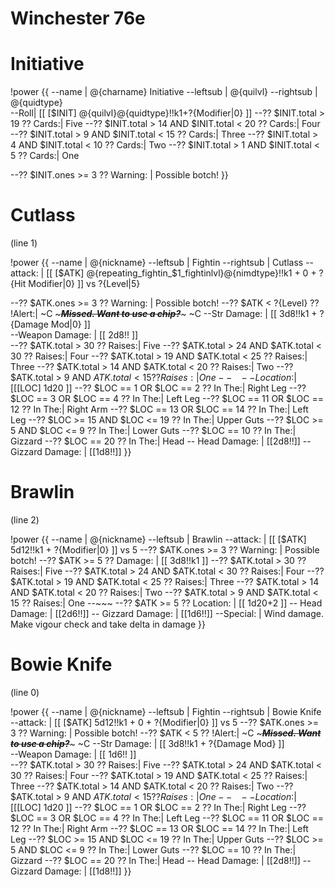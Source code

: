 # Winchester 76e



# Initiative

!power {{
 --name | @{charname} Initiative
--leftsub | @{quilvl} 
--rightsub | @{quidtype}	
--Roll| [[ [$INIT] @{quilvl}@{quidtype}!!k1+?{Modifier|0} ]]
--?? $INIT.total > 19 ?? Cards:| Five 
--?? $INIT.total > 14 AND $INIT.total < 20 ??  Cards:| Four 
--?? $INIT.total > 9 AND $INIT.total < 15 ??  Cards:| Three
--?? $INIT.total > 4 AND $INIT.total < 10 ??  Cards:| Two
--?? $INIT.total > 1 AND $INIT.total < 5 ??  Cards:| One

--?? $INIT.ones >= 3 ?? Warning: | Possible  botch!
}}

# Cutlass

(line 1)

!power {{
 --name | @{nickname}
 --leftsub | Fightin
 --rightsub | Cutlass
 --attack: | [[ [$ATK] @{repeating_fightin_$1_fightinlvl}@{nimdtype}!!k1 + 0 + ?{Hit Modifier|0} ]] vs ?{Level|5}

 --?? $ATK.ones >= 3 ?? Warning: |  Possible botch!
 --?? $ATK < ?{Level} ?? !Alert:| ~C ~~~***Missed. Want to use a chip?***~~~ ~C
 --Str Damage: |   [[ 3d8!!k1 + ?{Damage Mod|0} ]]  
 --Weapon Damage: |   [[ 2d8!! ]]  
 --?? $ATK.total > 30 ?? Raises:| Five 
 --?? $ATK.total > 24 AND $ATK.total < 30 ??  Raises:| Four 
 --?? $ATK.total > 19 AND $ATK.total < 25 ??  Raises:| Three
 --?? $ATK.total > 14 AND $ATK.total < 20 ??  Raises:| Two
 --?? $ATK.total > 9 AND $ATK.total < 15 ??  Raises:| One
 --~~~
-- Location: |  [[ [$LOC] 1d20 ]]
--?? $LOC == 1 OR $LOC == 2 ?? In The:| Right Leg
--?? $LOC == 3 OR $LOC == 4 ?? In The:| Left Leg
--?? $LOC == 11 OR $LOC == 12 ?? In The:| Right Arm
--?? $LOC == 13 OR $LOC == 14 ?? In The:| Left Leg
--?? $LOC >= 15 AND $LOC <= 19 ?? In The:| Upper Guts
--?? $LOC >= 5 AND $LOC <= 9 ?? In The:| Lower Guts
--?? $LOC == 10 ?? In The:| Gizzard
--?? $LOC == 20 ?? In The:| Head
 -- Head Damage: | [[2d8!!]]
 -- Gizzard Damage: | [[1d8!!]]
}}

# Brawlin

(line 2)

!power {{
 --name | @{nickname}
 --leftsub | Brawlin
 --attack: | [[ [$ATK] 5d12!!k1 + ?{Modifier|0} ]] vs 5
--?? $ATK.ones >= 3 ?? Warning: |  Possible botch!
 --?? $ATK >= 5 ?? Damage: |  [[ 3d8!!k1 ]] 
 --?? $ATK.total > 30 ?? Raises:| Five 
 --?? $ATK.total > 24 AND $ATK.total < 30 ??  Raises:| Four 
 --?? $ATK.total > 19 AND $ATK.total < 25 ??  Raises:| Three
 --?? $ATK.total > 14 AND $ATK.total < 20 ??  Raises:| Two
 --?? $ATK.total > 9 AND $ATK.total < 15 ??  Raises:| One
 --~~~
 --?? $ATK >= 5 ?? Location: |  [[ 1d20+2 ]]
 -- Head Damage: | [[2d6!!]]
 -- Gizzard Damage: | [[1d6!!]]
--Special: |  Wind damage. Make vigour check and take delta in damage
}}


# Bowie Knife

(line 0)

!power {{
 --name | @{nickname}
 --leftsub | Fightin
 --rightsub | Bowie Knife
 --attack: | [[ [$ATK] 5d12!!k1 + 0 + ?{Modifier|0} ]] vs 5
 --?? $ATK.ones >= 3 ?? Warning: |  Possible botch!
 --?? $ATK < 5 ?? !Alert:| ~C ~~~***Missed. Want to use a chip?***~~~ ~C
 --Str Damage: |   [[ 3d8!!k1 + ?{Damage Mod} ]]  
 --Weapon Damage: |   [[ 1d6!! ]]  
 --?? $ATK.total > 30 ?? Raises:| Five 
 --?? $ATK.total > 24 AND $ATK.total < 30 ??  Raises:| Four 
 --?? $ATK.total > 19 AND $ATK.total < 25 ??  Raises:| Three
 --?? $ATK.total > 14 AND $ATK.total < 20 ??  Raises:| Two
 --?? $ATK.total > 9 AND $ATK.total < 15 ??  Raises:| One
 --~~~
-- Location: |  [[ [$LOC] 1d20 ]]
--?? $LOC == 1 OR $LOC == 2 ?? In The:| Right Leg
--?? $LOC == 3 OR $LOC == 4 ?? In The:| Left Leg
--?? $LOC == 11 OR $LOC == 12 ?? In The:| Right Arm
--?? $LOC == 13 OR $LOC == 14 ?? In The:| Left Leg
--?? $LOC >= 15 AND $LOC <= 19 ?? In The:| Upper Guts
--?? $LOC >= 5 AND $LOC <= 9 ?? In The:| Lower Guts
--?? $LOC == 10 ?? In The:| Gizzard
--?? $LOC == 20 ?? In The:| Head
 -- Head Damage: | [[2d8!!]]
 -- Gizzard Damage: | [[1d8!!]]
}}